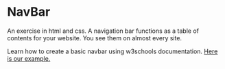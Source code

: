 # NavBar

An exercise in html and css.
A navigation bar functions as a table of contents for your website.
You see them on almost every site.

Learn how to create a basic navbar using w3schools documentation.
[Here is our example.](https://carlosantos11.github.io/japanese_maple/)
